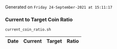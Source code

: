 Generated on `Friday 24-September-2021 at 15:11:17`

### Current to Target Coin Ratio
`current_coin_ratio.sh`

Date|Current|Target|Ratio
---|---|---|---
